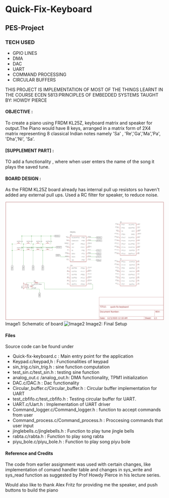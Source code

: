 # Quick-Fix-Keyboard
## PES-Project
### TECH USED
* GPIO LINES
* DMA
* DAC
* UART
* COMMAND PROCESSING
* CIRCULAR BUFFERS

THIS PROJECT IS IMPLEMENTATION OF MOST OF THE THINGS LEARNT IN THE COURSE ECEN 5813:PRINCIPLES OF EMBEDDED SYSTEMS TAUGHT BY: HOWDY PIERCE

#### OBJECTIVE : 
To create a piano using FRDM KL25Z, keyboard matrix and speaker for output.The Piano would have 8 keys, arranged in a matrix form of 2X4 matrix representing 8 classical Indian notes namely 'Sa' , 'Re','Ga','Ma','Pa', 'Dha','Ni', 'Sa'.

#### [SUPPLEMENT PART] : 
TO add a functionality , where when user enters the name of the song it plays the saved tune.

#### BOARD DESIGN :
As the FRDM KL25Z board already has internal pull up resistors so haven't added any external pull ups.
Used a RC filter for speaker, to reduce noise.

![Image1](https://github.com/Maitreyee2095/Quick-Fix-Keyboard/blob/main/photos/Quick-fix-keyboard-schematic.png)
Image1: Schematic of board
![Image2](https://github.com/Maitreyee2095/Quick-Fix-Keyboard/blob/main/photos/setup.jpg)
Image2: Final Setup

#### Files
Source code can be found under
* Quick-fix-keyboard.c : Main entry point for the application
* Keypad.c/keypad,h : Functionalities of keypad
* sin_trig.c/sin_trig.h : sine function computation
* test_sin.c/test_sin.h : testing sine function
* analog_out.c /analog_out.h: DMA functionality, TPM1 initialization
* DAC.c/DAC.h : Dac functionality
* Circular_buffer.c/Circular_buffer.h : Circular buffer implementation for UART
* test_cbfifo.c/test_cbfifo.h : Testing circular buffer for UART.
* UART.c/Uart.h : Implementation of UART driver
* Command_logger.c/Command_logger.h : function to accept commands from user
* Command_process.c/Command_process.h : Proccesing commands that user input
* jinglebells.c/jinglebells.h : Function to play tune jingle bells
* rabta.c/rabta.h : Function to play song rabta
* piyu_bole.c/piyu_bole.h : Function to play song piyu bole

#### Reference and Credits

The code from earlier assignment was used with certain changes, like implementation of comand handler table and changes in sys_write and sys_read function as suggested by Prof Howdy Pierce in his lecture series.

Would also like to thank Alex Fritz for providing me the speaker, and push buttons to build the piano


